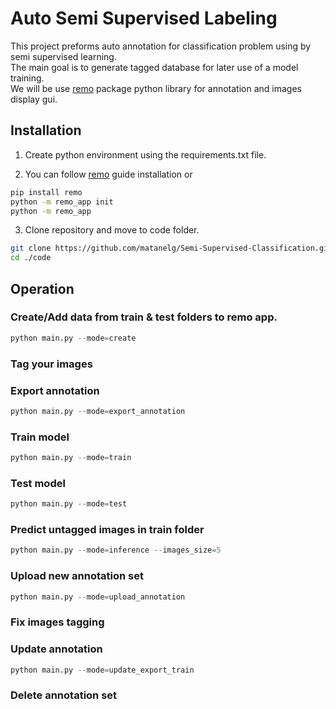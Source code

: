 # Auto Semi Supervised Labeling

This project preforms auto annotation for classification problem using by semi supervised learning.<br />
The main goal is to generate tagged database for later use of a model training.<br />
We will be use [remo](https://remo.ai/docs/) package python library for annotation and images display gui.<br />

## Installation

1. Create python environment using the requirements.txt file.<br />

2. You can follow [remo](https://remo.ai/docs/) guide installation or<br />
```bash
pip install remo
python -m remo_app init
python -m remo_app
```
3. Clone repository and move to code folder.
```bash
git clone https://github.com/matanelg/Semi-Supervised-Classification.git
cd ./code
```

## Operation
### Create/Add data from train & test folders to remo app.
```python
python main.py --mode=create
```
### Tag your images 

### Export annotation
```python
python main.py --mode=export_annotation
```

### Train model
```python
python main.py --mode=train
```

### Test model
```python
python main.py --mode=test
```

### Predict untagged images in train folder
```python
python main.py --mode=inference --images_size=5
```

### Upload new annotation set
```python
python main.py --mode=upload_annotation
```

### Fix images tagging

### Update annotation
```python
python main.py --mode=update_export_train
```

### Delete annotation set








